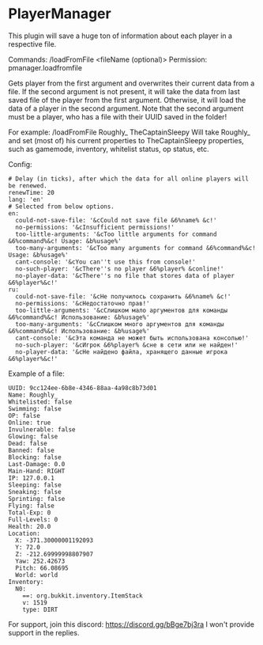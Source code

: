 # PlayerManager

This plugin will save a huge ton of information about each player in a respective file.

Commands:
/loadFromFile <playerName> <fileName (optional)>
Permission: pmanager.loadfromfile

Gets player from the first argument and overwrites their current data from a file. If the second argument is not present, it will take the data from last saved file of the player from the first argument. Otherwise, it will load the data of a player in the second argument. Note that the second argument must be a player, who has a file with their UUID saved in the folder!

For example:
/loadFromFile Roughly_ TheCaptainSleepy
Will take Roughly_ and set (most of) his current properties to TheCaptainSleepy properties, such as gamemode, inventory, whitelist status, op status, etc.

Config:
```
# Delay (in ticks), after which the data for all online players will be renewed.
renewTime: 20
lang: 'en'
# Selected from below options.
en:
  could-not-save-file: '&cCould not save file &6%name% &c!'
  no-permissions: '&cInsufficient permissions!'
  too-little-arguments: '&cToo little arguments for command &6%command%&c! Usage: &b%usage%'
  too-many-arguments: '&cToo many arguments for command &6%command%&c! Usage: &b%usage%'
  cant-console: '&cYou can''t use this from console!'
  no-such-player: '&cThere''s no player &6%player% &conline!'
  no-player-data: '&cThere''s no file that stores data of player &6%player%&c!'
ru:
  could-not-save-file: '&cНе получилось сохранить &6%name% &c!'
  no-permissions: '&cНедостаточно прав!'
  too-little-arguments: '&cСлишком мало аргументов для команды &6%command%&c! Использование: &b%usage%'
  too-many-arguments: '&cСлишком много аргументов для команды &6%command%&c! Использование: &b%usage%'
  cant-console: '&cЭта команда не может быть использована консолью!'
  no-such-player: '&cИгрок &6%player% &cне в сети или не найден!'
  no-player-data: '&cНе найдено файла, хранящего данные игрока &6%player%&c!'
```

Example of a file:
```
UUID: 9cc124ee-6b8e-4346-88aa-4a98c8b73d01
Name: Roughly_
Whitelisted: false
Swimming: false
OP: false
Online: true
Invulnerable: false
Glowing: false
Dead: false
Banned: false
Blocking: false
Last-Damage: 0.0
Main-Hand: RIGHT
IP: 127.0.0.1
Sleeping: false
Sneaking: false
Sprinting: false
Flying: false
Total-Exp: 0
Full-Levels: 0
Health: 20.0
Location:
  X: -371.30000001192093
  Y: 72.0
  Z: -212.69999998807907
  Yaw: 252.42673
  Pitch: 66.08695
  World: world
Inventory:
  N0:
    ==: org.bukkit.inventory.ItemStack
    v: 1519
    type: DIRT
```

For support, join this discord: https://discord.gg/bBge7bj3ra
I won't provide support in the replies.
